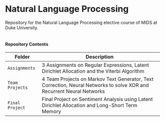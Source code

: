 # Natural Language Processing

Repository for the Natural Language Processing elective course of MIDS at Duke University.
<br>
<br>

#### Repository Contents

| Folder | Description |
| --- |---|
| `Assignments`       | 3 Assignments on Regular Expressions, Latent Dirichlet Allocation and the Viterbi Algorithm      |
| `Team Projects`     | 4 Team Projects on  Markov Text Generator, Text Correction, Neural Networks to solve XOR and Recurrent Neural Networks |
| `Final Project`     | Final Project on Sentiment Analysis using Latent Dirichlet Allocation and Long-Short Term Memory |
